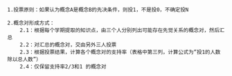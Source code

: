 
	1.投票原则：如果认为概念A是概念B的先决条件，则投1，不是投0，不确定投N

	2.概念对形成方式：
		2.1：根据每个学期提取的知识点，由三个人分别列出可能存在先觉关系的概念对，然后汇总
		2.2：对汇总的概念对，交由另外三人投票
		2.3：根据投票结果，计算各个概念对的支持率（表格中第三列，计算公式为“投1的人数除以总人数”）
		2.4：仅保留支持率2/3和1 的概念对
